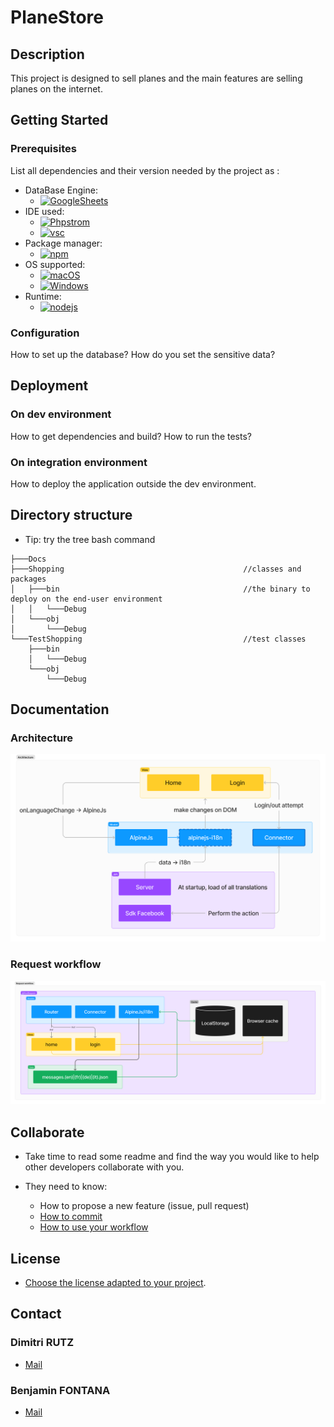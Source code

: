 # PlaneStore

## Description

This project is designed to sell planes and the main features are selling planes on the internet.

## Getting Started

### Prerequisites

List all dependencies and their version needed by the project as :

* DataBase Engine:
  * [![GoogleSheets]][GoogleSheets-url]
* IDE used:
  * [![Phpstrom]][Phpstrom-url]
  * [![vsc]][vsc-url]
* Package manager:
  * [![npm]][npm-url]
* OS supported:
  * [![macOS]][macOS-url]
  * [![Windows]][Windows-url]
* Runtime:
  * [![nodejs]][nodejs-url]

### Configuration

How to set up the database?
How do you set the sensitive data?

## Deployment

### On dev environment

How to get dependencies and build?
How to run the tests?

### On integration environment

How to deploy the application outside the dev environment.

## Directory structure

* Tip: try the tree bash command

```shell
├───Docs
├───Shopping                                        //classes and packages
│   ├───bin                                         //the binary to deploy on the end-user environment
│   │   └───Debug
│   └───obj
│       └───Debug                                   
└───TestShopping                                    //test classes
    ├───bin
    │   └───Debug
    └───obj
        └───Debug
```

## Documentation

### Architecture

![Architecture](./doc/schemas/architecture_v0.1.png)

### Request workflow

![Request workflow](./doc/schemas/workflow_v0.1.png)

## Collaborate

* Take time to read some readme and find the way you would like to help other developers collaborate with you.

* They need to know:
  * How to propose a new feature (issue, pull request)
  * [How to commit](https://www.conventionalcommits.org/en/v1.0.0/)
  * [How to use your workflow](https://nvie.com/posts/a-successful-git-branching-model/)

## License

* [Choose the license adapted to your project](https://docs.github.com/en/repositories/managing-your-repositorys-settings-and-features/customizing-your-repository/licensing-a-repository).

## Contact

### Dimitri RUTZ

* [Mail](mailto:dimitri.rutz@eduvaud.ch)

### Benjamin FONTANA

* [Mail](mailto:benjamin.fontana@eduvaud.ch)

[GoogleSheets]: https://img.shields.io/badge/Google%20Sheets-20232A?style=for-the-badge&logo=google-sheets&logoColor=google-sheets
[GoogleSheets-url]: https://www.google.com/sheets/about/
[Phpstrom]: https://img.shields.io/badge/PhpStorm%202023.3.4-20232A?style=for-the-badge&logo=phpstorm&logoColor=ffffff
[Phpstrom-url]: https://www.jetbrains.com/phpstorm/
[vsc]: https://img.shields.io/badge/Visual%20Studio%20Code%201.86.2-20232A?style=for-the-badge&logo=visual-studio-code&logoColor=007ACC
[vsc-url]: https://code.visualstudio.com/
[npm]: https://img.shields.io/badge/npm%2010.4.0-20232A?style=for-the-badge&logo=npm&logoColor=npm
[npm-url]: https://www.npmjs.com/
[macOS]: https://img.shields.io/badge/macOS%20Sonoma-20232A?style=for-the-badge&logo=apple&logoColor=apple
[macOS-url]: https://www.apple.com/
[Windows]: https://img.shields.io/badge/Windows%2011-20232A?style=for-the-badge&logo=windows&logoColor=0078D4
[Windows-url]: https://www.microsoft.com/
[nodejs]: https://img.shields.io/badge/Node.js%2020.11-20232A?style=for-the-badge&logo=node.js&logoColor=node.js
[nodejs-url]: https://nodejs.org/en/
